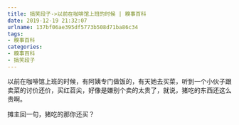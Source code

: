 ```yaml
---
title: 搞笑段子->以前在咖啡馆上班的时候 | 糗事百科
date: 2019-12-19 21:32:07
urlname: 137bf06ae395df5773b508d71ba86c34
tags: 
- 糗事百科
categories:
- 糗事百科
- 搞笑段子
---
```

以前在咖啡馆上班的时候，有阿姨专门做饭的，有天她去买菜，听到一个小伙子跟卖菜的讨价还价，买红苕尖，好像是嫌别个卖的太贵了，就说，猪吃的东西还这么贵啊。

摊主回一句，猪吃的那你还买？


